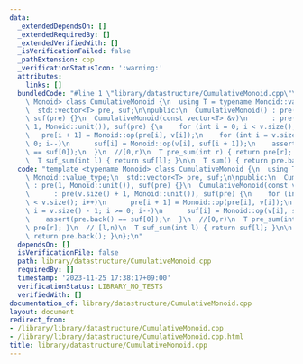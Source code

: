 ```yaml
---
data:
  _extendedDependsOn: []
  _extendedRequiredBy: []
  _extendedVerifiedWith: []
  _isVerificationFailed: false
  _pathExtension: cpp
  _verificationStatusIcon: ':warning:'
  attributes:
    links: []
  bundledCode: "#line 1 \"library/datastructure/CumulativeMonoid.cpp\"\ntemplate <typename\
    \ Monoid> class CumulativeMonoid {\n  using T = typename Monoid::value_type;\n\
    \  std::vector<T> pre, suf;\n\npublic:\n  CumulativeMonoid() : pre(1, Monoid::unit()),\
    \ suf(pre) {}\n  CumulativeMonoid(const vector<T> &v)\n      : pre(v.size() +\
    \ 1, Monoid::unit()), suf(pre) {\n    for (int i = 0; i < v.size(); i++)\n   \
    \   pre[i + 1] = Monoid::op(pre[i], v[i]);\n    for (int i = v.size() - 1; i >=\
    \ 0; i--)\n      suf[i] = Monoid::op(v[i], suf[i + 1]);\n    assert(pre.back()\
    \ == suf[0]);\n  }\n  //[0,r)\n  T pre_sum(int r) { return pre[r]; }\n  // [l,n)\n\
    \  T suf_sum(int l) { return suf[l]; }\n\n  T sum() { return pre.back(); }\n};\n"
  code: "template <typename Monoid> class CumulativeMonoid {\n  using T = typename\
    \ Monoid::value_type;\n  std::vector<T> pre, suf;\n\npublic:\n  CumulativeMonoid()\
    \ : pre(1, Monoid::unit()), suf(pre) {}\n  CumulativeMonoid(const vector<T> &v)\n\
    \      : pre(v.size() + 1, Monoid::unit()), suf(pre) {\n    for (int i = 0; i\
    \ < v.size(); i++)\n      pre[i + 1] = Monoid::op(pre[i], v[i]);\n    for (int\
    \ i = v.size() - 1; i >= 0; i--)\n      suf[i] = Monoid::op(v[i], suf[i + 1]);\n\
    \    assert(pre.back() == suf[0]);\n  }\n  //[0,r)\n  T pre_sum(int r) { return\
    \ pre[r]; }\n  // [l,n)\n  T suf_sum(int l) { return suf[l]; }\n\n  T sum() {\
    \ return pre.back(); }\n};\n"
  dependsOn: []
  isVerificationFile: false
  path: library/datastructure/CumulativeMonoid.cpp
  requiredBy: []
  timestamp: '2023-11-25 17:38:17+09:00'
  verificationStatus: LIBRARY_NO_TESTS
  verifiedWith: []
documentation_of: library/datastructure/CumulativeMonoid.cpp
layout: document
redirect_from:
- /library/library/datastructure/CumulativeMonoid.cpp
- /library/library/datastructure/CumulativeMonoid.cpp.html
title: library/datastructure/CumulativeMonoid.cpp
---
```

